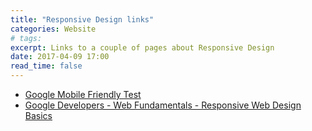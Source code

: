 ```yaml
---
title: "Responsive Design links"
categories: Website
# tags: 
excerpt: Links to a couple of pages about Responsive Design
date: 2017-04-09 17:00
read_time: false
---
```


- [Google Mobile Friendly Test](https://search.google.com/search-console/mobile-friendly)
- [Google Developers - Web Fundamentals - Responsive Web Design Basics](https://developers.google.com/web/fundamentals/design-and-ui/responsive/)
